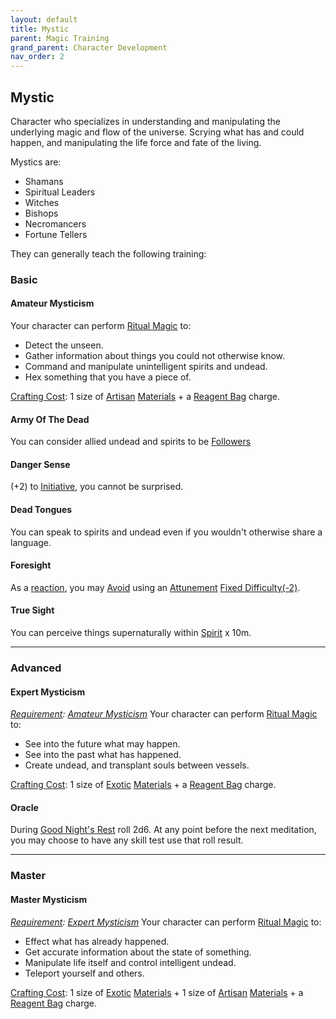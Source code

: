 ```yaml
---
layout: default
title: Mystic
parent: Magic Training
grand_parent: Character Development
nav_order: 2
---
```

## Mystic
Character who specializes in understanding and manipulating the underlying magic and flow of the universe. Scrying what has and could happen, and manipulating the life force and fate of the living.

Mystics are: 
* Shamans
* Spiritual Leaders
* Witches
* Bishops
* Necromancers
* Fortune Tellers

They can generally teach the following training:

### Basic

#### Amateur Mysticism
Your character can perform [Ritual Magic](Magic#Ritual%20Magic) to:
* Detect the unseen.
* Gather information about things you could not otherwise know.
* Command and manipulate unintelligent spirits and undead.
* Hex something that you have a piece of.

 [Crafting Cost](Terminology#Crafting%20Cost): 1 size of [Artisan](Materials#Artisan) [Materials](Materials) + a [Reagent Bag](Example-Gear#Reagent%20Bag) charge.

#### Army Of The Dead
You can consider allied undead and spirits to be [Followers](Terminology#Follower)

#### Danger Sense
(+2) to [Initiative](Stats#Initiative), you cannot be surprised.

#### Dead Tongues
You can speak to spirits and undead even if you wouldn't otherwise share a language.

#### Foresight
As a [reaction](Combat#Reacting%20to%20Attacks), you may [Avoid](Combat#Avoid) using an [Attunement](Spirit#Attunement) [Fixed Difficulty(-2)](Skills#Fixed%20Difficulty).

#### True Sight
You can perceive things supernaturally within [Spirit](Spirit) x 10m.


---

### Advanced

#### Expert Mysticism
*[Requirement](Terminology#Requirement): [Amateur Mysticism](#Amateur%20Mysticism)*
Your character can perform [Ritual Magic](Magic#Ritual%20Magic) to:
* See into the future what may happen.
* See into the past what has happened.
* Create undead, and transplant souls between vessels.

 [Crafting Cost](Terminology#Crafting%20Cost): 1 size of [Exotic](Materials#Exotic) [Materials](Materials) + a [Reagent Bag](Example-Gear#Reagent%20Bag) charge.

#### Oracle
During [Good Night's Rest](Activities#Good%20Night's%20Rest) roll 2d6. At any point before the next meditation, you may choose to have any skill test use that roll result.

---

### Master

#### Master Mysticism
*[Requirement](Terminology#Requirement): [Expert Mysticism](#Expert%20Mysticism)*
Your character can perform [Ritual Magic](Magic#Ritual%20Magic) to:
* Effect what has already happened.
* Get accurate information about the state of something.
* Manipulate life itself and control intelligent undead.
* Teleport yourself and others.

 [Crafting Cost](Terminology#Crafting%20Cost): 1 size of [Exotic](Materials#Exotic) [Materials](Materials) + 1 size of [Artisan](Materials#Artisan) [Materials](Materials) + a [Reagent Bag](Example-Gear#Reagent%20Bag) charge.
